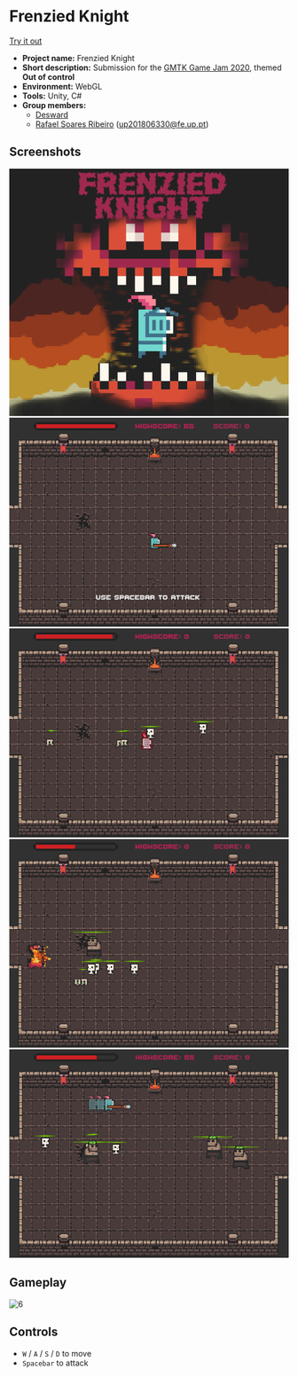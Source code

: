 # Frenzied Knight

[Try it out](https://desward.itch.io/frenzied-knight)

- **Project name:** Frenzied Knight
- **Short description:** Submission for the [GMTK Game Jam 2020](https://itch.io/jam/gmtk-2020),  themed **Out of control**
- **Environment:** WebGL
- **Tools:** Unity, C#
- **Group members:** 
    - [Desward](https://desward.itch.io/)
    - [Rafael Soares Ribeiro](https://github.com/up201806330) ([up201806330@fe.up.pt](mailto:up201806330@fe.up.pt))

## Screenshots

![1](Media/Screenshot_6.png)
![2](Media/Screenshot_2.png)
![3](Media/Screenshot_4.png)
![4](Media/Screenshot_5.png)
![5](Media/Screenshot_3.png)

## Gameplay

![6](Media/Gameplay.gif)

## Controls
- `W` / `A` / `S` / `D` to move
- `Spacebar` to attack
